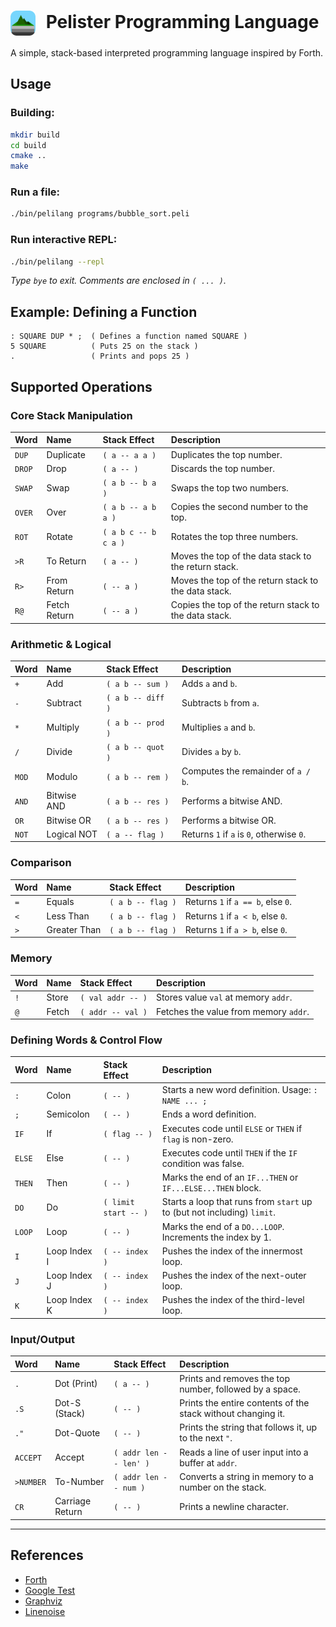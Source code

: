 <h1>
  <img src="peli-logo.png" alt="Peli Logo" style="height:40px; vertical-align:middle; margin-right:10px;">
  Pelister Programming Language
</h1>

A simple, stack-based interpreted programming language inspired by Forth.

## Usage

### Building:

```bash
mkdir build
cd build
cmake ..
make
```

### Run a file:
```bash
./bin/pelilang programs/bubble_sort.peli
```

### Run interactive REPL:
```bash
./bin/pelilang --repl
```
*Type `bye` to exit. Comments are enclosed in `( ... )`.*

## Example: Defining a Function

```forth
: SQUARE DUP * ;  ( Defines a function named SQUARE )
5 SQUARE          ( Puts 25 on the stack )
.                 ( Prints and pops 25 )
```

## Supported Operations

### Core Stack Manipulation
| Word | Name | Stack Effect | Description |
| :--- | :--- | :--- | :----------- |
| `DUP`| Duplicate | `( a -- a a )` | Duplicates the top number. |
| `DROP`| Drop | `( a -- )` | Discards the top number. |
| `SWAP`| Swap | `( a b -- b a )`| Swaps the top two numbers. |
| `OVER`| Over | `( a b -- a b a )` | Copies the second number to the top. |
| `ROT`| Rotate | `( a b c -- b c a )` | Rotates the top three numbers. |
| `>R` | To Return | `( a -- )` | Moves the top of the data stack to the return stack. |
| `R>` | From Return | `( -- a )` | Moves the top of the return stack to the data stack. |
| `R@` | Fetch Return| `( -- a )` | Copies the top of the return stack to the data stack. |

### Arithmetic & Logical
| Word | Name | Stack Effect | Description |
| :--- | :--- | :--- | :----------- |
| `+` | Add | `( a b -- sum )` | Adds `a` and `b`. |
| `-` | Subtract | `( a b -- diff )` | Subtracts `b` from `a`. |
| `*` | Multiply | `( a b -- prod )` | Multiplies `a` and `b`. |
| `/` | Divide | `( a b -- quot )` | Divides `a` by `b`. |
| `MOD`| Modulo | `( a b -- rem )` | Computes the remainder of `a / b`. |
| `AND`| Bitwise AND | `( a b -- res )` | Performs a bitwise AND. |
| `OR` | Bitwise OR | `( a b -- res )` | Performs a bitwise OR. |
| `NOT`| Logical NOT | `( a -- flag )`| Returns `1` if `a` is `0`, otherwise `0`. |

### Comparison
| Word | Name | Stack Effect | Description |
| :--- | :--- | :--- | :----------- |
| `=` | Equals | `( a b -- flag )` | Returns `1` if `a == b`, else `0`. |
| `<` | Less Than | `( a b -- flag )` | Returns `1` if `a < b`, else `0`. |
| `>` | Greater Than| `( a b -- flag )` | Returns `1` if `a > b`, else `0`. |

### Memory
| Word | Name | Stack Effect | Description |
| :--- | :--- | :--- | :----------- |
| `!` | Store | `( val addr -- )` | Stores value `val` at memory `addr`. |
| `@` | Fetch | `( addr -- val )` | Fetches the value from memory `addr`. |

### Defining Words & Control Flow
| Word | Name | Stack Effect | Description |
| :--- | :--- | :--- | :----------- |
| `:` | Colon | `( -- )` | Starts a new word definition. Usage: `: NAME ... ;` |
| `;` | Semicolon | `( -- )` | Ends a word definition. |
| `IF` | If | `( flag -- )` | Executes code until `ELSE` or `THEN` if `flag` is non-zero. |
| `ELSE`| Else | `( -- )` | Executes code until `THEN` if the `IF` condition was false. |
| `THEN`| Then | `( -- )` | Marks the end of an `IF...THEN` or `IF...ELSE...THEN` block. |
| `DO` | Do | `( limit start -- )` | Starts a loop that runs from `start` up to (but not including) `limit`. |
| `LOOP`| Loop | `( -- )` | Marks the end of a `DO...LOOP`. Increments the index by 1. |
| `I` | Loop Index I | `( -- index )`| Pushes the index of the innermost loop. |
| `J` | Loop Index J | `( -- index )`| Pushes the index of the next-outer loop. |
| `K` | Loop Index K | `( -- index )`| Pushes the index of the third-level loop. |

### Input/Output
| Word | Name | Stack Effect | Description |
| :--- | :--- | :--- | :----------- |
| `.` | Dot (Print)| `( a -- )` | Prints and removes the top number, followed by a space. |
| `.S` | Dot-S (Stack) | `( -- )` | Prints the entire contents of the stack without changing it. |
| `."`| Dot-Quote | `( -- )` | Prints the string that follows it, up to the next `"`. |
| `ACCEPT`| Accept | `( addr len -- len' )` | Reads a line of user input into a buffer at `addr`. |
| `>NUMBER`| To-Number | `( addr len -- num )`| Converts a string in memory to a number on the stack. |
| `CR` | Carriage Return| `( -- )` | Prints a newline character. |
---

## References

- [Forth](https://en.wikipedia.org/wiki/Forth_(programming_language))
- [Google Test](https://github.com/google/googletest/)
- [Graphviz](https://graphviz.org/)
- [Linenoise](https://github.com/antirez/linenoise/)
